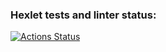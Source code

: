 ### Hexlet tests and linter status:
[![Actions Status](https://github.com/koshun-code/php-project-lvl2/workflows/hexlet-check/badge.svg)](https://github.com/koshun-code/php-project-lvl2/actions)